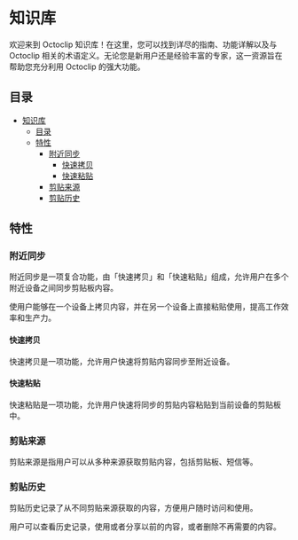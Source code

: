 # 知识库

欢迎来到 Octoclip 知识库！在这里，您可以找到详尽的指南、功能详解以及与 Octoclip 相关的术语定义。无论您是新用户还是经验丰富的专家，这一资源旨在帮助您充分利用 Octoclip 的强大功能。

## 目录

- [知识库](#知识库)
  - [目录](#目录)
  - [特性](#特性)
    - [附近同步](#附近同步)
      - [快速拷贝](#快速拷贝)
      - [快速粘贴](#快速粘贴)
    - [剪贴来源](#剪贴来源)
    - [剪贴历史](#剪贴历史)

## 特性

### 附近同步

附近同步是一项复合功能，由「快速拷贝」和「快速粘贴」组成，允许用户在多个附近设备之间同步剪贴板内容。

使用户能够在一个设备上拷贝内容，并在另一个设备上直接粘贴使用，提高工作效率和生产力。

#### 快速拷贝

快速拷贝是一项功能，允许用户快速将剪贴内容同步至附近设备。

#### 快速粘贴

快速粘贴是一项功能，允许用户快速将同步的剪贴内容粘贴到当前设备的剪贴板中。

### 剪贴来源

剪贴来源是指用户可以从多种来源获取剪贴内容，包括剪贴板、短信等。

### 剪贴历史

剪贴历史记录了从不同剪贴来源获取的内容，方便用户随时访问和使用。

用户可以查看历史记录，使用或者分享以前的内容，或者删除不再需要的内容。
